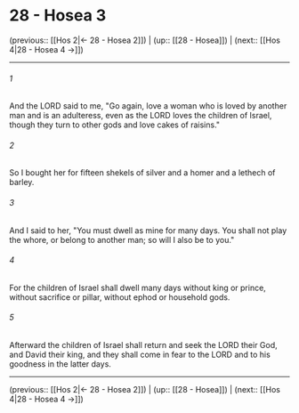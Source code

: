 # 28 - Hosea 3

(previous:: [[Hos 2|← 28 - Hosea 2]]) | (up:: [[28 - Hosea]]) | (next:: [[Hos 4|28 - Hosea 4 →]])

***


###### 1 
And the LORD said to me, "Go again, love a woman who is loved by another man and is an adulteress, even as the LORD loves the children of Israel, though they turn to other gods and love cakes of raisins." 

###### 2 
So I bought her for fifteen shekels of silver and a homer and a lethech of barley. 

###### 3 
And I said to her, "You must dwell as mine for many days. You shall not play the whore, or belong to another man; so will I also be to you." 

###### 4 
For the children of Israel shall dwell many days without king or prince, without sacrifice or pillar, without ephod or household gods. 

###### 5 
Afterward the children of Israel shall return and seek the LORD their God, and David their king, and they shall come in fear to the LORD and to his goodness in the latter days.

***

(previous:: [[Hos 2|← 28 - Hosea 2]]) | (up:: [[28 - Hosea]]) | (next:: [[Hos 4|28 - Hosea 4 →]])
